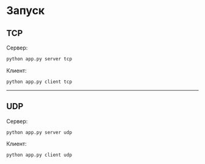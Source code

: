 

# Запуск

## TCP
Сервер:
```bash
python app.py server tcp
```

Клиент:
```bash
python app.py client tcp
```

---

## UDP

Сервер:
```bash
python app.py server udp
```

Клиент:
```bash
python app.py client udp
```